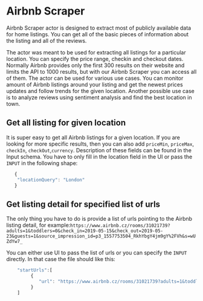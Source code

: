 # Airbnb Scraper

Airbnb Scraper actor is designed to extract most of publicly available data for home listings. 
You can get all of the basic pieces of information about the listing and all of the reviews.

The actor was meant to be used for extracting all listings for a particular location.
You can specify the price range, checkin and checkout dates. 
Normally Airbnb provides only the first 300 results on their website and limits the API to 1000 results, but with our Airbnb Scraper you can access all of them.
The actor can be used for various use cases. 
You can monitor amount of Airbnb listings around your listing and get the newest prices updates and follow trends for the given location.
Another possible use case is to analyze reviews using sentiment analysis and find the best location in town.

## Get all listing for given location
It is super easy to get all Airbnb listings for a given location. If you are looking for more specific results, then you can also add `priceMin`, `priceMax`, `checkIn`, `checkOut`,`currency`. Description of these fields can be found in the Input schema.
You have to only fill in the location field in the UI or pass the `INPUT` in the following shape:
``` javascript
   {
    "locationQuery": "London"
   }
```

## Get listing detail for specified list of urls
The only thing you have to do is provide a list of urls pointing to the Airbnb listing detail, for example:`https://www.airbnb.cz/rooms/31021739?adults=1&toddlers=0&check_in=2019-05-15&check_out=2019-05-23&guests=1&source_impression_id=p3_1557753504_RkhYbgY4jm9gY%2FVh&s=wUZdYw7_`

You can either use UI to pass the list of urls or you can specify the `INPUT` directly. In that case the file should like this:
``` javascript
    "startUrls":[
         {
            "url": "https://www.airbnb.cz/rooms/31021739?adults=1&toddlers=0&check_in=2019-05-15&check_out=2019-05-23&guests=1&source_impression_id=p3_1557753504_RkhYbgY4jm9gY%2FVh&s=wUZdYw7_"
         }
    ]
```
